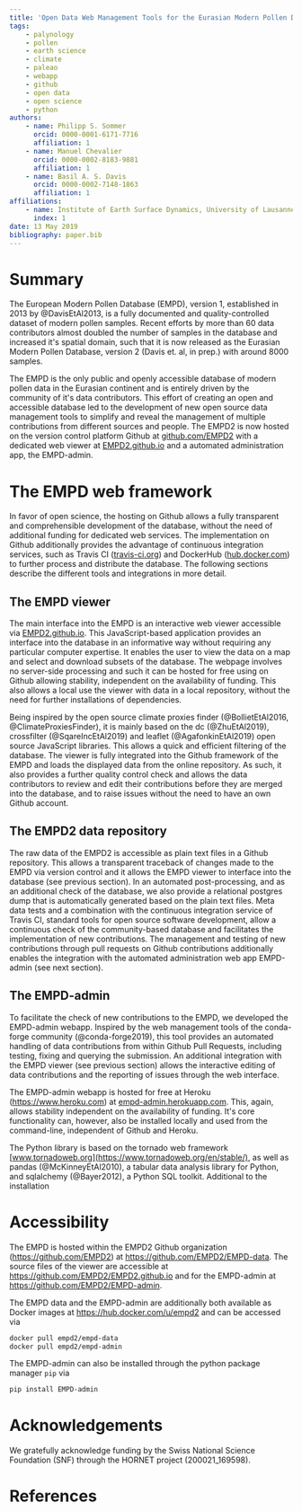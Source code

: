 ```yaml
---
title: 'Open Data Web Management Tools for the Eurasian Modern Pollen Database (EMPD) version 2'
tags:
    - palynology
    - pollen
    - earth science
    - climate
    - paleao
    - webapp
    - github
    - open data
    - open science
    - python
authors:
    - name: Philipp S. Sommer
      orcid: 0000-0001-6171-7716
      affiliation: 1
    - name: Manuel Chevalier
      orcid: 0000-0002-8183-9881
      affiliation: 1
    - name: Basil A. S. Davis
      orcid: 0000-0002-7148-1863
      affiliation: 1
affiliations:
    - name: Institute of Earth Surface Dynamics, University of Lausanne, Géopolis, 1015 Lausanne, Switzerland
      index: 1
date: 13 May 2019
bibliography: paper.bib
---
```


# Summary

The European Modern Pollen Database (EMPD), version 1, established in 2013 by
@DavisEtAl2013, is a fully documented and quality-controlled dataset of modern
pollen samples. Recent efforts by more than 60 data contributors almost doubled
the number of samples in the database and increased it's spatial domain, such
that it is now released as the Eurasian Modern Pollen Database, version 2
(Davis et. al, in prep.) with around 8000 samples.

The EMPD is the only public and openly accessible database of modern pollen
data in the Eurasian continent and is entirely driven by the community of it's
data contributors. This effort of creating an open and accessible database led
to the development of new open source data management tools to simplify and
reveal the management of multiple contributions from different sources and
people. The EMPD2 is now hosted on the version control platform Github at
[github.com/EMPD2](https://github.com/EMPD2) with a
dedicated web viewer at [EMPD2.github.io](https://EMPD2.github.io) and a
automated administration app, the EMPD-admin.

# The EMPD web framework
In favor of open science, the hosting on Github allows a fully transparent and
comprehensible development of the database, without the need of additional
funding for  dedicated web services. The implementation on Github additionally
provides the advantage of continuous integration services, such as Travis CI
([travis-ci.org](https://travis-ci.org/)) and DockerHub
([hub.docker.com](https://hub.docker.com/)) to further process and distribute
the database. The following sections describe the different tools and
integrations in more detail.

## The EMPD viewer
The main interface into the EMPD is an interactive web viewer accessible via
[EMPD2.github.io](https://EMPD2.github.io). This JavaScript-based application
provides an interface into the database in an informative way without
requiring any particular computer expertise. It enables the user to view the
data on a map and select and download subsets of the database. The webpage
involves no server-side processing and such it can be hosted for free using on
Github allowing stability, independent on the availability of funding. This
also allows a local use the viewer with data in a local repository, without the
need for further installations of dependencies.

Being inspired by the open source climate proxies finder (@BollietEtAl2016,
@ClimateProxiesFinder), it is mainly based on the dc (@ZhuEtAl2019),
crossfilter (@SqareIncEtAl2019) and leaflet (@AgafonkinEtAl2019) open source
JavaScript libraries. This allows a quick and efficient filtering of the
database. The viewer is fully integrated into the Github framework of the EMPD
and loads the displayed data from the online repository. As such, it also
provides a further quality control check and allows the data contributors to
review and edit their contributions before they are merged into the database,
and to raise issues without the need to have an own Github account.

## The EMPD2 data repository
The raw data of the EMPD2 is accessible as plain text files in a Github
repository. This allows a transparent traceback of changes made to the EMPD via
version control and it allows the EMPD viewer to interface into the database
(see previous section). In an automated post-processing, and as an
additional check of the database, we also provide a relational postgres dump
that is automatically generated based on the plain text files. Meta data tests
and a combination with the continuous integration service of Travis CI,
standard tools for open source software development, allow a continuous check
of the community-based database and facilitates the implementation of new
contributions. The management and testing of new contributions through pull
requests on Github contributions additionally enables the integration with the
automated administration web app EMPD-admin (see next section).

## The EMPD-admin
To facilitate the check of new contributions to the EMPD, we developed the
EMPD-admin webapp. Inspired by the web management tools of the conda-forge
community (@conda-forge2019), this tool provides an automated handling of data
contributions from within Github Pull Requests, including testing, fixing
and querying the submission. An additional integration with the EMPD viewer
(see previous section) allows the interactive editing of data contributions and
the reporting of issues through the web interface.

The EMPD-admin webapp is hosted for free at Heroku (https://www.heroku.com)
at [empd-admin.herokuapp.com](https://empd-admin.herokuapp.com/).
This, again, allows stability independent on the availability of funding. It's
core functionality can, however, also be installed locally and used from the
command-line, independent of Github and Heroku.

The Python library is based on  the tornado web framework
[www.tornadoweb.org](https://www.tornadoweb.org/en/stable/), as well as pandas
(@McKinneyEtAl2010), a tabular data analysis library for Python, and
sqlalchemy (@Bayer2012), a Python SQL toolkit. Additional to the installation


# Accessibility
The EMPD is hosted within the EMPD2 Github organization
(https://github.com/EMPD2) at https://github.com/EMPD2/EMPD-data. The source
files of the viewer are accessible at https://github.com/EMPD2/EMPD2.github.io
and for the EMPD-admin at https://github.com/EMPD2/EMPD-admin.

The EMPD data and the EMPD-admin are additionally both available as Docker
images at https://hub.docker.com/u/empd2 and can be accessed via

```bash
docker pull empd2/empd-data
docker pull empd2/empd-admin
```

The EMPD-admin can also be installed through the python package manager `pip`
via

```bash
pip install EMPD-admin
```


# Acknowledgements

We gratefully acknowledge funding by the Swiss National Science Foundation
(SNF) through the HORNET project (200021_169598).

# References
